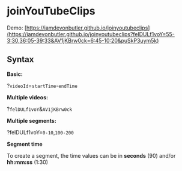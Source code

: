 # joinYouTubeClips

Demo:
[https://iamdevonbutler.github.io/joinyoutubeclips](https://iamdevonbutler.github.io/joinyoutubeclips?felDULf1voY=55-3:30,36:05-39:33&AV1jKBrw0ck=6:45-10:20&puSkP3uym5k)

## Syntax

**Basic:**

?`videoId`=`startTime`-`endTime`

**Multiple videos:**

?`felDULf1voY`&`AV1jKBrw0ck`

**Multiple segments:**

?felDULf1voY=`0-10`,`100-200`


**Segment time**

To create a segment, the time values can be in **seconds** (90) and/or **hh:mm:ss** (1:30)
